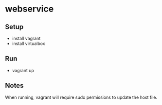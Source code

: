 # webservice

## Setup

 - install vagrant
 - install virtualbox

## Run
  - vagrant up

## Notes

When running, vagrant will require sudo permissions to update the host file.
